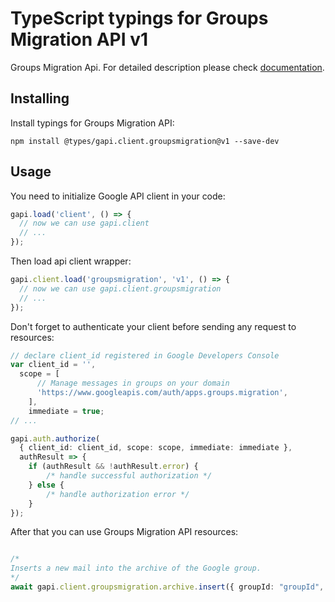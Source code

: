 # TypeScript typings for Groups Migration API v1

Groups Migration Api.
For detailed description please check [documentation](https://developers.google.com/google-apps/groups-migration/).

## Installing

Install typings for Groups Migration API:

```
npm install @types/gapi.client.groupsmigration@v1 --save-dev
```

## Usage

You need to initialize Google API client in your code:

```typescript
gapi.load('client', () => {
  // now we can use gapi.client
  // ...
});
```

Then load api client wrapper:

```typescript
gapi.client.load('groupsmigration', 'v1', () => {
  // now we can use gapi.client.groupsmigration
  // ...
});
```

Don't forget to authenticate your client before sending any request to resources:

```typescript
// declare client_id registered in Google Developers Console
var client_id = '',
  scope = [ 
      // Manage messages in groups on your domain
      'https://www.googleapis.com/auth/apps.groups.migration',
    ],
    immediate = true;
// ...

gapi.auth.authorize(
  { client_id: client_id, scope: scope, immediate: immediate },
  authResult => {
    if (authResult && !authResult.error) {
        /* handle successful authorization */
    } else {
        /* handle authorization error */
    }
});
```

After that you can use Groups Migration API resources:

```typescript

/*
Inserts a new mail into the archive of the Google group.
*/
await gapi.client.groupsmigration.archive.insert({ groupId: "groupId",  });
```
